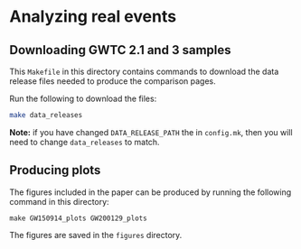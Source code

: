 # Analyzing real events

## Downloading GWTC 2.1 and 3 samples

This `Makefile` in this directory contains commands to download the data release
files needed to produce the comparison pages.

Run the following to download the files:

```bash
make data_releases
```

**Note:** if you have changed `DATA_RELEASE_PATH` the in `config.mk`, then you will need to change
`data_releases` to match.


## Producing plots

The figures included in the paper can be produced by running the following command in this directory:

```
make GW150914_plots GW200129_plots
```

The figures are saved in the `figures` directory.
